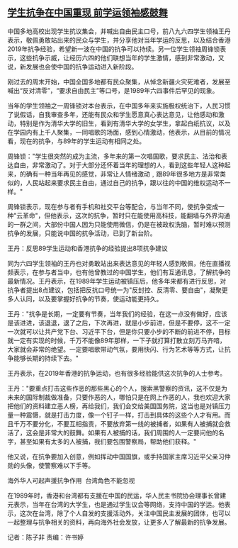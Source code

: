 <!--1669630034000-->
[学生抗争在中国重现 前学运领袖感鼓舞](https://www.rfa.org/mandarin/yataibaodao/zhengzhi/ec1-11282022050652.html)
------

<p class="p3">中国多地高校出现学生抗议集会，并喊出自由民主口号，前八九六四学生领袖王丹表示，敬佩勇敢站出来的民众与学生，并分享他对当年学运的反思，以及结合香港<span class="s1">2019</span>年抗争经验，希望新一波在中国的抗争可以持续。另一位学生领袖周锋锁表示，这些抗争示威，让经历六四的他们联想当年的学生激情，感到非常激动，又说，新发展也会使中国的抗争运动进入新阶段。</p><p class="p3">刚过去的周末开始，中国全国多地都有民众聚集，从悼念新疆火灾死难者，发展至喊出<span class="s1">“</span>反对清零<span class="s1">”</span>，<span class="s1">“</span>要求自由民主<span class="s1">”</span>等口号，是<span class="s1">1989</span>年六四事件后罕见的现象。</p><p class="p3">当年的学生领袖之一周锋锁对本台表示，在中国多年来实施极权统治下，人民习惯了说假话，自我审查多年，还能有民众和学生愿意真心表达意见，让他感动和激动，特别是作为清华大学的旧生，看到有清华大学的女学生，拿起白纸抗议，以及在学园内有上千人聚集，一同唱歌的场面，感到心情激动，他表示，从目前的情况看，现在的抗争，与<span class="s1">89</span>年的学生运动有相同之处。</p><p class="p3">周锋锁：<span class="s1">"</span>学生很突然的成为主流，多年来的第一次唱国歌，要求民主、法治和表达自由，非常激动了。对于大部分还怀着当年的理想的人，看到这些年轻人这种起来，的确有一种当年再见的感觉，非常让人情绪激动﹐跟<span class="s1">89</span>年很多地方是非常类似的，人民站起来要求民主自由，通过自己的抗争，跟以往的中国的维权运动不一样。<span class="s1">"</span></p><p class="p3">周锋锁表示，现在参与者有手机和社交平台等配合，与当年不同，使抗争变成一种<span class="s1">"</span>云革命<span class="s1">"</span>，但他表示，这次的抗争，暂时只在能使用高科技，能翻墙与外界沟通的一群之间，大部份中国人因为只能使用微信，仍是在被政权洗脑，暂时难以预测抗争的发展，只能说中国的抗争活动，已到了新台阶。</p><p class="p3">王丹：反思<span class="s1">89</span>学生运动和香港抗争的经验提出<span class="s1">8</span>项抗争建议</p><p class="p3">同为六四学生领袖的王丹也对勇敢站出来表达意见的年轻人感到敬佩，他在直播视频表示，在参与者当中，也有他曾教过的中国学生，他们有互通讯息，了解抗争的最新情况。王丹表示，在<span class="s1">1989</span>年学生运动被镇压后，他多年来都有进行反思，对抗争者提出<span class="s1">8</span>点建议，包括把反抗口号统一为<span class="s1">"</span>反封控、反清零、要自由<span class="s1">"</span>，凝聚更多人认同，以及要掌握好抗争的节奏，使运动能更持久。</p><p class="p3">王丹：<span class="s1">"</span>抗争是长期，一定要有节奏，当年我们的经验，在这一点没有做好，应该是该进进，该退退，退了之后，下次再进，就是小步前进，但是不要停，这不一定一次就可以让共产党下台、习近平下台，但是你只要小步的不断的前进不停，目标就一定有实现的时候，千万不能像<span class="s1">89</span>年那样，一下子就打算打散立刻万马齐喑，大家就会非常的绝望。一定要唱歌带动气氛，要用快闪、行为艺术等等方式，让抗争能够长期的持续下去。<span class="s1">"</span></p><p class="p3">王丹表示，在<span class="s1">2019</span>年香港的抗争运动，也有很多经验能供这次抗争的人士参考。</p><p class="p3">王丹：<span class="s1">"</span>要重点打击这些作恶的那些黑心的个人，搜索黑警察的资讯，这不仅是为未来的国际制裁做准备，只要作恶的人，哪怕只是在网上作恶的人，我也欢迎大家把他们的资料建立恶人榜，再给我们，我们会交给美国国务院，这当也是对镇压力量一种震慑，就是打击力度，像一个钉子一样，打击到具体的这些个人才有用。而且千万不要分化，不要互相指责，不要放弃第一线的被捕者，如果有人被捕就会救活了，这会是非常大的鼓舞。如果有人被捕的话，我们周围的人一定要问他的名字，甚至如果有太多的人被捕，我们要包围警察局，帮助他们获释。<span class="s1">"</span></p><p class="p3">他又说，在抗争要加入创意，例如挥动中国国旗，或手持国家主席习近平父亲习仲勋的头像，使警察难以下手等。</p><p class="p3">海外华人可起声援抗争作用<span class="s1">  </span>台湾角色不能忽视</p><p class="p3">在<span class="s1">1989</span>年时，香港和台湾都有支援在中国的民运，华人民主书院协会理事长曾建元表示，当年在台湾的大学生，也是通过学生议会等网络，支持中国的学运。他表示，这次在台湾，除了个人自发的支援活动外，关注中国民主发展的团体，也可以一起整理与抗争相关的资料，再向海外社会发放，让更多人了解最新的抗争发展。</p><p class="p2"></p><p class="p3">记者：陈子非<span class="s1"> </span>责编：许书婷</p><p class="p2"></p><p class="p2"></p>
